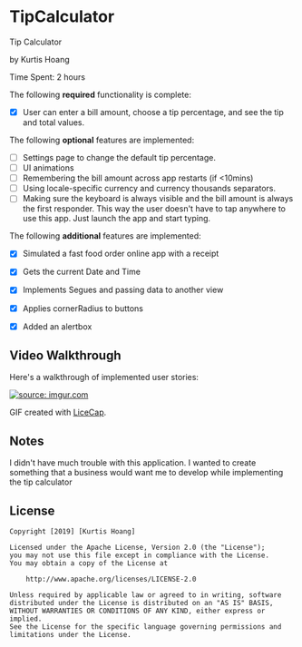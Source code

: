 # TipCalculator

Tip Calculator 

by Kurtis Hoang

Time Spent: 2 hours

The following **required** functionality is complete:

* [X] User can enter a bill amount, choose a tip percentage, and see the tip and total values.

The following **optional** features are implemented:
* [ ] Settings page to change the default tip percentage.
* [ ] UI animations
* [ ] Remembering the bill amount across app restarts (if <10mins)
* [ ] Using locale-specific currency and currency thousands separators.
* [ ] Making sure the keyboard is always visible and the bill amount is always the first responder. This way the user doesn't have to tap anywhere to use this app. Just launch the app and start typing.

The following **additional** features are implemented:

- [X] Simulated a fast food order online app with a receipt
- [X] Gets the current Date and Time
- [X] Implements Segues and passing data to another view
- [X] Applies cornerRadius to buttons
- [X] Added an alertbox


## Video Walkthrough 

Here's a walkthrough of implemented user stories:

<a href="https://imgur.com/ko8dpfN"><img src="https://i.imgur.com/ko8dpfN.gif" title="source: imgur.com" /></a>

GIF created with [LiceCap](http://www.cockos.com/licecap/).

## Notes

I didn't have much trouble with this application. I wanted to create something that a business would want me to develop while implementing the tip calculator

## License

    Copyright [2019] [Kurtis Hoang]

    Licensed under the Apache License, Version 2.0 (the "License");
    you may not use this file except in compliance with the License.
    You may obtain a copy of the License at

        http://www.apache.org/licenses/LICENSE-2.0

    Unless required by applicable law or agreed to in writing, software
    distributed under the License is distributed on an "AS IS" BASIS,
    WITHOUT WARRANTIES OR CONDITIONS OF ANY KIND, either express or implied.
    See the License for the specific language governing permissions and
    limitations under the License.

